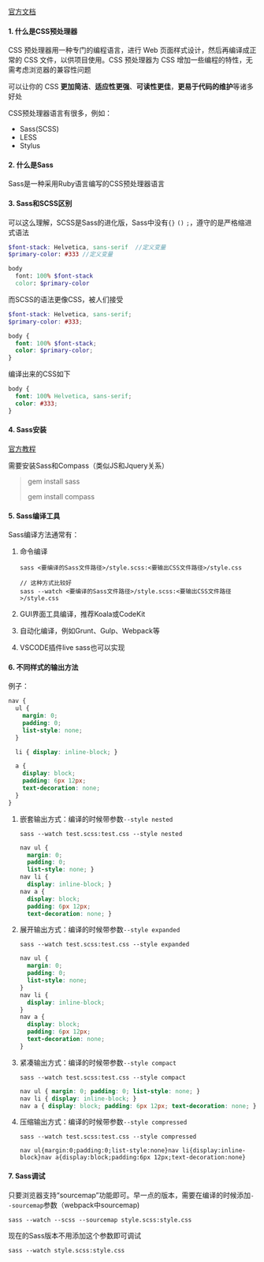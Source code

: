[官方文档](https://www.sass.hk/docs/)

#### 1. 什么是CSS预处理器

CSS 预处理器用一种专门的编程语言，进行 Web 页面样式设计，然后再编译成正常的 CSS 文件，以供项目使用。CSS 预处理器为 CSS 增加一些编程的特性，无需考虑浏览器的兼容性问题

可以让你的 CSS **更加简洁**、**适应性更强**、**可读性更佳**，**更易于代码的维护**等诸多好处

CSS预处理器语言有很多，例如：

- Sass(SCSS)
- LESS
- Stylus

#### 2. 什么是Sass

Sass是一种采用Ruby语言编写的CSS预处理器语言

#### 3. Sass和SCSS区别

可以这么理解，SCSS是Sass的进化版，Sass中没有`{}` `()` `;`，遵守的是严格缩进式语法

```scss
$font-stack: Helvetica, sans-serif  //定义变量
$primary-color: #333 //定义变量

body
  font: 100% $font-stack
  color: $primary-color
```

而SCSS的语法更像CSS，被人们接受

```scss
$font-stack: Helvetica, sans-serif;
$primary-color: #333;

body {
  font: 100% $font-stack;
  color: $primary-color;
}
```

编译出来的CSS如下

```css
body {
  font: 100% Helvetica, sans-serif;
  color: #333;
}
```



#### 4. Sass安装

[官方教程](https://www.sass.hk/install/)

需要安装Sass和Compass（类似JS和Jquery关系）

> gem install sass
>
> gem install compass

#### 5. Sass编译工具

Sass编译方法通常有：

1. 命令编译

   ```
   sass <要编译的Sass文件路径>/style.scss:<要输出CSS文件路径>/style.css
   ```

   ```
   // 这种方式比较好
   sass --watch <要编译的Sass文件路径>/style.scss:<要输出CSS文件路径>/style.css
   ```

2. GUI界面工具编译，推荐Koala或CodeKit

3. 自动化编译，例如Grunt、Gulp、Webpack等

4. VSCODE插件live sass也可以实现

#### 6. 不同样式的输出方法

例子：

```scss
nav {
  ul {
    margin: 0;
    padding: 0;
    list-style: none;
  }

  li { display: inline-block; }

  a {
    display: block;
    padding: 6px 12px;
    text-decoration: none;
  }
}
```

1. 嵌套输出方式：编译的时候带参数`--style nested`

   ```
   sass --watch test.scss:test.css --style nested
   ```

   ```css
   nav ul {
     margin: 0;
     padding: 0;
     list-style: none; }
   nav li {
     display: inline-block; }
   nav a {
     display: block;
     padding: 6px 12px;
     text-decoration: none; }
   ```

2. 展开输出方式：编译的时候带参数`--style expanded`

   ```
   sass --watch test.scss:test.css --style expanded
   ```

   ```css
   nav ul {
     margin: 0;
     padding: 0;
     list-style: none;
   }
   nav li {
     display: inline-block;
   }
   nav a {
     display: block;
     padding: 6px 12px;
     text-decoration: none;
   }
   ```

   

3. 紧凑输出方式：编译的时候带参数`--style compact`

   ```
   sass --watch test.scss:test.css --style compact
   ```

   ```css
   nav ul { margin: 0; padding: 0; list-style: none; }
   nav li { display: inline-block; }
   nav a { display: block; padding: 6px 12px; text-decoration: none; }
   ```

4. 压缩输出方式：编译的时候带参数`--style compressed`

   ```
   sass --watch test.scss:test.css --style compressed
   ```

   ```
   nav ul{margin:0;padding:0;list-style:none}nav li{display:inline-block}nav a{display:block;padding:6px 12px;text-decoration:none}
   ```

   

#### 7. Sass调试

只要浏览器支持“sourcemap”功能即可。早一点的版本，需要在编译的时候添加`--sourcemap`参数（webpack中sourcemap)

```
sass --watch --scss --sourcemap style.scss:style.css
```

现在的Sass版本不用添加这个参数即可调试

```
sass --watch style.scss:style.css
```

